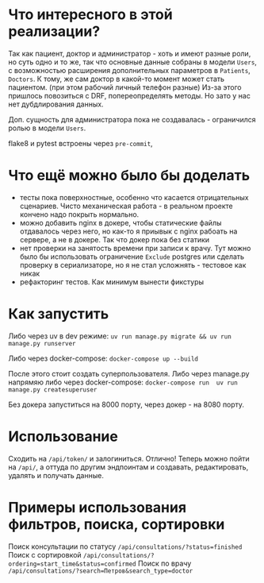 
# Что интересного в этой реализации?
Так как пациент, доктор и администратор - хоть и имеют разные роли, но суть одно и то же, 
так что основные данные собраны в модели `Users`, c возможностью расширения дополнительных параметров в `Patients`, `Doctors`.
К тому, же сам доктор в какой-то момент может стать пациентом. (при этом рабочий личный телефон разные)
Из-за этого пришлось повозиться с DRF, попереопределять методы. Но зато у нас нет дубдлирования данных. 

Доп. сущность для администратора пока не создавалась - ограничился ролью в модели `Users`.

flake8 и pytest встроены через `pre-commit`,

# Что ещё можно было бы доделать
- тесты пока поверхностные, особенно что касается отрицательных сценариев. Чисто механическая работа - в реальном проекте кончено надо покрыть нормально.
- можно добавить nginx в докере, чтобы статические файлы отдавалось через него, но как-то я приывык с nginx рабоать на сервере, а не в докере. Так что докер пока без статики
- нет проверки на занятость времени при записи к врачу. Тут можно было бы использовать ограничение `Exclude` postgres или сделать проверку в сериализаторе, но я не стал усложнять - тестовое как никак
- рефакторинг тестов. Как минимум вынести фикстуры

# Как запустить
Либо через uv в dev режиме:
```uv run manage.py migrate && uv run manage.py runserver```

Либо через docker-compose:
```docker-compose up --build```

После этого стоит создать суперпользователя. Либо через manage.py напрямяю либо через docker-compose:
```docker-compose run  uv run manage.py createsuperuser```

Без докера запуститься на 8000 порту, через докер - на 8080 порту.

# Использование
Сходить на `/api/token/` и залогиниться. 
Отлично! 
Теперь можно пойти на `/api/`, а оттуда по другим эндпоинтам и создавать, редактировать, удалять и получать данные.

# Примеры использования фильтров, поиска, сортировки
Поиск консультации по статусу `/api/consultations/?status=finished`
Поиск с сортировкой `/api/consultations/?ordering=start_time&status=confirmed`
Поиск по врачу `/api/consultations/?search=Петров&search_type=doctor`
